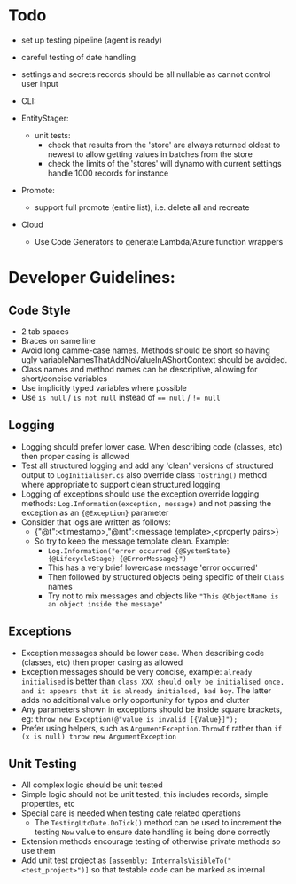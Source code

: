 # Todo
- set up testing pipeline (agent is ready)
- careful testing of date handling
- settings and secrets records should be all nullable as cannot control user input

- CLI:

- EntityStager:
  - unit tests:
    - check that results from the 'store' are always returned oldest to newest
          to allow getting values in batches from the store
    - check the limits of the 'stores' will dynamo with current settings handle 1000 records for instance

- Promote:
  - support full promote (entire list), i.e. delete all and recreate

- Cloud
  - Use Code Generators to generate Lambda/Azure function wrappers

# Developer Guidelines:

## Code Style 
- 2 tab spaces
- Braces on same line
- Avoid long camme-case names.  Methods should be short so having ugly variableNamesThatAddNoValueInAShortContext should
    be avoided. 
- Class names and method names can be descriptive, allowing for short/concise variables
- Use implicitly typed variables where possible
- Use `is null` / `is not null` instead of `== null` / `!= null`

## Logging
- Logging should prefer lower case.  When describing code (classes, etc) then proper casing is allowed
- Test all structured logging and add any 'clean' versions of structured output to `LogInitialiser.cs` also override
    class `ToString()` method where appropriate to support clean structured logging
- Logging of exceptions should use the exception override logging methods: `Log.Information(exception, message)` and
    not passing the exception as an `{@Exception}` parameter
- Consider that logs are written as follows:
  - {"@t":\<timestamp>,"@mt":\<message template>,\<property pairs>}
  - So try to keep the message template clean.  Example:
    - `Log.Information("error occurred {@SystemState} {@LifecycleStage} {@ErrorMessage}")`
    - This has a very brief lowercase message 'error occurred'
    - Then followed by structured objects being specific of their `Class` names
    - Try not to mix messages and objects like `"This @ObjectName is an object inside the message"`

## Exceptions
- Exception messages should be lower case.  When describing code (classes, etc) then proper casing as allowed
- Exception messages should be very concise, example: `already initialised` is better than `class XXX should only be
    initialised once, and it appears that it is already initialsed, bad boy`.  The latter adds no additional value
    only opportunity for typos and clutter
- Any parameters shown in exceptions should be inside square brackets, eg: `throw new Exception(@"value is invalid [{Value}]");`
- Prefer using helpers, such as `ArgumentException.ThrowIf` rather than `if (x is null) throw new ArgumentException`

## Unit Testing
- All complex logic should be unit tested
- Simple logic should not be unit tested, this includes records, simple properties, etc
- Special care is needed when testing date related operations
  - The `TestingUtcDate.DoTick()` method can be used to increment the testing `Now` value to ensure date handling
  is being done correctly
- Extension methods encourage testing of otherwise private methods so use them
- Add unit test project as `[assembly: InternalsVisibleTo("<test_project>")]` so that testable code can be marked as 
  internal